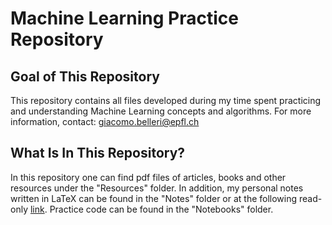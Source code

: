 # Machine Learning Practice Repository
## Goal of This Repository
This repository contains all files developed during my time spent practicing and understanding Machine Learning concepts and algorithms. For more information, contact: [giacomo.belleri@epfl.ch](mailto:giacomo.belleri@epfl.ch?subject=ML-Practice%20Information)

## What Is In This Repository? 
In this repository one can find pdf files of articles, books and other resources under the "Resources" folder.
In addition, my personal notes written in LaTeX can be found in the "Notes" folder or at the following read-only [link](https://www.overleaf.com/read/tgzqsyzycmbn#c14c5e).
Practice code can be found in the "Notebooks" folder.
